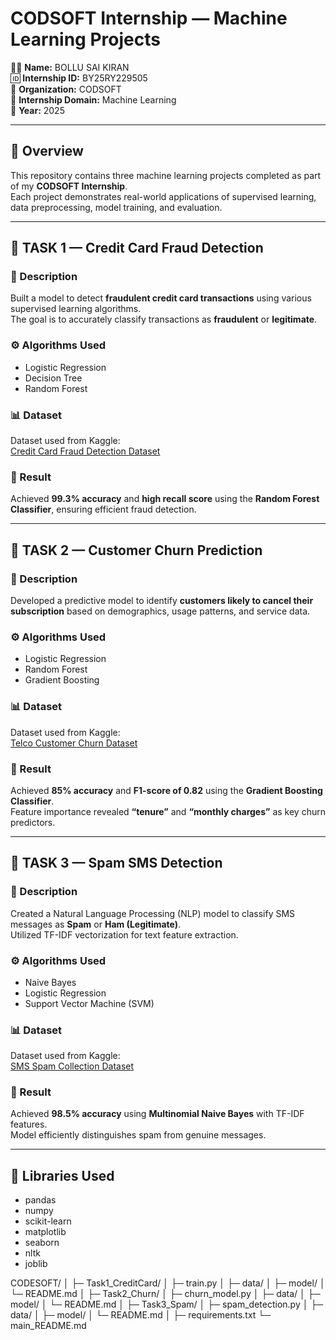 # CODSOFT Internship — Machine Learning Projects

👨‍💻 **Name:** BOLLU SAI KIRAN  
🆔 **Internship ID:** BY25RY229505  
🏢 **Organization:** CODSOFT  
📅 **Internship Domain:** Machine Learning  
📆 **Year:** 2025  

---

## 📘 Overview

This repository contains three machine learning projects completed as part of my **CODSOFT Internship**.  
Each project demonstrates real-world applications of supervised learning, data preprocessing, model training, and evaluation.

---

## 🧠 TASK 1 — Credit Card Fraud Detection

### 📄 Description
Built a model to detect **fraudulent credit card transactions** using various supervised learning algorithms.  
The goal is to accurately classify transactions as **fraudulent** or **legitimate**.

### ⚙️ Algorithms Used
- Logistic Regression  
- Decision Tree  
- Random Forest  

### 📊 Dataset
Dataset used from Kaggle:  
[Credit Card Fraud Detection Dataset](https://www.kaggle.com/mlg-ulb/creditcardfraud)

### 🚀 Result
Achieved **99.3% accuracy** and **high recall score** using the **Random Forest Classifier**, ensuring efficient fraud detection.

---

## 🧠 TASK 2 — Customer Churn Prediction

### 📄 Description
Developed a predictive model to identify **customers likely to cancel their subscription** based on demographics, usage patterns, and service data.

### ⚙️ Algorithms Used
- Logistic Regression  
- Random Forest  
- Gradient Boosting  

### 📊 Dataset
Dataset used from Kaggle:  
[Telco Customer Churn Dataset](https://www.kaggle.com/blastchar/telco-customer-churn)

### 🚀 Result
Achieved **85% accuracy** and **F1-score of 0.82** using the **Gradient Boosting Classifier**.  
Feature importance revealed **“tenure”** and **“monthly charges”** as key churn predictors.

---

## 🧠 TASK 3 — Spam SMS Detection

### 📄 Description
Created a Natural Language Processing (NLP) model to classify SMS messages as **Spam** or **Ham (Legitimate)**.  
Utilized TF-IDF vectorization for text feature extraction.

### ⚙️ Algorithms Used
- Naive Bayes  
- Logistic Regression  
- Support Vector Machine (SVM)

### 📊 Dataset
Dataset used from Kaggle:  
[SMS Spam Collection Dataset](https://www.kaggle.com/uciml/sms-spam-collection-dataset)

### 🚀 Result
Achieved **98.5% accuracy** using **Multinomial Naive Bayes** with TF-IDF features.  
Model efficiently distinguishes spam from genuine messages.

---

## 🧰 Libraries Used

- pandas  
- numpy  
- scikit-learn  
- matplotlib  
- seaborn  
- nltk  
- joblib  


CODESOFT/
│
├─ Task1_CreditCard/
│ ├─ train.py
│ ├─ data/
│ ├─ model/
│ └─ README.md
│
├─ Task2_Churn/
│ ├─ churn_model.py
│ ├─ data/
│ ├─ model/
│ └─ README.md
│
├─ Task3_Spam/
│ ├─ spam_detection.py
│ ├─ data/
│ ├─ model/
│ └─ README.md
│
├─ requirements.txt
└─ main_README.md 
